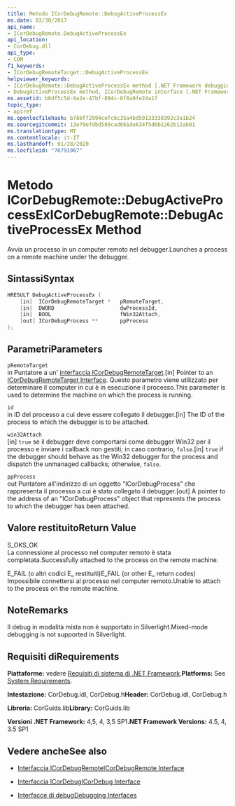 ```yaml
---
title: Metodo ICorDebugRemote::DebugActiveProcessEx
ms.date: 03/30/2017
api_name:
- ICorDebugRemote.DebugActiveProcessEx
api_location:
- CorDebug.dll
api_type:
- COM
f1_keywords:
- ICorDebugRemoteTarget::DebugActiveProcessEx
helpviewer_keywords:
- ICorDebugRemote::DebugActiveProcessEx method [.NET Framework debugging]
- DebugActiveProcessEx method, ICorDebugRemote interface [.NET Framework debugging]
ms.assetid: b0df5c5d-9a2e-47bf-894c-6f8a9fe24a1f
topic_type:
- apiref
ms.openlocfilehash: b78bff2994cefc6c35a4bd59133338392c3a1b24
ms.sourcegitcommit: 13e79efdbd589cad6b1de634f5d6b1262b12ab01
ms.translationtype: MT
ms.contentlocale: it-IT
ms.lasthandoff: 01/28/2020
ms.locfileid: "76791967"
---
```

# <a name="icordebugremotedebugactiveprocessex-method"></a><span data-ttu-id="70416-102">Metodo ICorDebugRemote::DebugActiveProcessEx</span><span class="sxs-lookup"><span data-stu-id="70416-102">ICorDebugRemote::DebugActiveProcessEx Method</span></span>
<span data-ttu-id="70416-103">Avvia un processo in un computer remoto nel debugger.</span><span class="sxs-lookup"><span data-stu-id="70416-103">Launches a process on a remote machine under the debugger.</span></span>  
  
## <a name="syntax"></a><span data-ttu-id="70416-104">Sintassi</span><span class="sxs-lookup"><span data-stu-id="70416-104">Syntax</span></span>  
  
```cpp  
HRESULT DebugActiveProcessEx (  
    [in]  ICorDebugRemoteTarget *   pRemoteTarget,  
    [in]  DWORD                     dwProcessId,  
    [in]  BOOL                      fWin32Attach,  
    [out] ICorDebugProcess **       ppProcess  
);  
```  
  
## <a name="parameters"></a><span data-ttu-id="70416-105">Parametri</span><span class="sxs-lookup"><span data-stu-id="70416-105">Parameters</span></span>  
 `pRemoteTarget`  
 <span data-ttu-id="70416-106">in Puntatore a un' [interfaccia ICorDebugRemoteTarget](icordebugremotetarget-interface.md).</span><span class="sxs-lookup"><span data-stu-id="70416-106">[in] Pointer to an [ICorDebugRemoteTarget Interface](icordebugremotetarget-interface.md).</span></span> <span data-ttu-id="70416-107">Questo parametro viene utilizzato per determinare il computer in cui è in esecuzione il processo.</span><span class="sxs-lookup"><span data-stu-id="70416-107">This parameter is used to determine the machine on which the process is running.</span></span>  
  
 `id`  
 <span data-ttu-id="70416-108">in ID del processo a cui deve essere collegato il debugger.</span><span class="sxs-lookup"><span data-stu-id="70416-108">[in] The ID of the process to which the debugger is to be attached.</span></span>  
  
 `win32Attach`  
 <span data-ttu-id="70416-109">[in] `true` se il debugger deve comportarsi come debugger Win32 per il processo e inviare i callback non gestiti; in caso contrario, `false`.</span><span class="sxs-lookup"><span data-stu-id="70416-109">[in] `true` if the debugger should behave as the Win32 debugger for the process and dispatch the unmanaged callbacks; otherwise, `false`.</span></span>  
  
 `ppProcess`  
 <span data-ttu-id="70416-110">out Puntatore all'indirizzo di un oggetto "ICorDebugProcess" che rappresenta il processo a cui è stato collegato il debugger.</span><span class="sxs-lookup"><span data-stu-id="70416-110">[out] A pointer to the address of an "ICorDebugProcess" object that represents the process to which the debugger has been attached.</span></span>  
  
## <a name="return-value"></a><span data-ttu-id="70416-111">Valore restituito</span><span class="sxs-lookup"><span data-stu-id="70416-111">Return Value</span></span>  
 <span data-ttu-id="70416-112">S_OK</span><span class="sxs-lookup"><span data-stu-id="70416-112">S_OK</span></span>  
 <span data-ttu-id="70416-113">La connessione al processo nel computer remoto è stata completata.</span><span class="sxs-lookup"><span data-stu-id="70416-113">Successfully attached to the process on the remote machine.</span></span>  
  
 <span data-ttu-id="70416-114">E_FAIL (o altri codici E_ restituiti)</span><span class="sxs-lookup"><span data-stu-id="70416-114">E_FAIL (or other E_ return codes)</span></span>  
 <span data-ttu-id="70416-115">Impossibile connettersi al processo nel computer remoto.</span><span class="sxs-lookup"><span data-stu-id="70416-115">Unable to attach to the process on the remote machine.</span></span>  
  
## <a name="remarks"></a><span data-ttu-id="70416-116">Note</span><span class="sxs-lookup"><span data-stu-id="70416-116">Remarks</span></span>  
 <span data-ttu-id="70416-117">Il debug in modalità mista non è supportato in Silverlight.</span><span class="sxs-lookup"><span data-stu-id="70416-117">Mixed-mode debugging is not supported in Silverlight.</span></span>  
  
## <a name="requirements"></a><span data-ttu-id="70416-118">Requisiti di</span><span class="sxs-lookup"><span data-stu-id="70416-118">Requirements</span></span>  
 <span data-ttu-id="70416-119">**Piattaforme:** vedere [Requisiti di sistema di .NET Framework](../../../../docs/framework/get-started/system-requirements.md).</span><span class="sxs-lookup"><span data-stu-id="70416-119">**Platforms:** See [System Requirements](../../../../docs/framework/get-started/system-requirements.md).</span></span>  
  
 <span data-ttu-id="70416-120">**Intestazione:** CorDebug.idl, CorDebug.h</span><span class="sxs-lookup"><span data-stu-id="70416-120">**Header:** CorDebug.idl, CorDebug.h</span></span>  
  
 <span data-ttu-id="70416-121">**Libreria:** CorGuids.lib</span><span class="sxs-lookup"><span data-stu-id="70416-121">**Library:** CorGuids.lib</span></span>  
  
 <span data-ttu-id="70416-122">**Versioni .NET Framework:** 4,5, 4, 3,5 SP1</span><span class="sxs-lookup"><span data-stu-id="70416-122">**.NET Framework Versions:** 4.5, 4, 3.5 SP1</span></span>  
  
## <a name="see-also"></a><span data-ttu-id="70416-123">Vedere anche</span><span class="sxs-lookup"><span data-stu-id="70416-123">See also</span></span>

- [<span data-ttu-id="70416-124">Interfaccia ICorDebugRemote</span><span class="sxs-lookup"><span data-stu-id="70416-124">ICorDebugRemote Interface</span></span>](icordebugremote-interface.md)
- [<span data-ttu-id="70416-125">Interfaccia ICorDebug</span><span class="sxs-lookup"><span data-stu-id="70416-125">ICorDebug Interface</span></span>](icordebug-interface.md)

- [<span data-ttu-id="70416-126">Interfacce di debug</span><span class="sxs-lookup"><span data-stu-id="70416-126">Debugging Interfaces</span></span>](debugging-interfaces.md)
